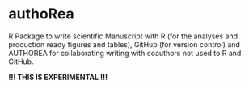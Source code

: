 # authoRea
R Package to write scientific Manuscript with R (for the analyses and production ready figures and tables), GitHub (for version control) and AUTHOREA for collaborating writing with coauthors not used to R and GitHub.

**!!! THIS IS EXPERIMENTAL !!!**
